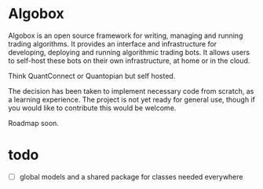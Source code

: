 # Algobox

Algobox is an open source framework for writing, managing and running trading
algorithms. It provides an interface and infrastructure for developing, deploying
and running algorithmic trading bots. It allows users to self-host these bots
on their own infrastructure, at home or in the cloud.

Think QuantConnect or Quantopian but self hosted.

The decision has been taken to implement necessary code from scratch,
as a learning experience. The project is not yet ready for general use,
though if you would like to contribute this would be welcome.

Roadmap soon.

# todo
 - [ ] global models and a shared package for classes needed everywhere
